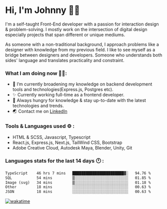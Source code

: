 # Hi, I'm Johnny 👋🧑‍

I'm a self-taught Front-End developer with a passion for interaction design & problem-solving. I mostly work on the intersection of digital design especially projects that span different or unique mediums.

As someone with a non-traditional background, I approach problems like a designer with knowledge from my previous field. I like to see myself as a bridge between designers and developers. Someone who understands both sides' language and translates practicality and constraint.

### What I am doing now 🧑‍💻:

- 🔭 I’m currently broadening my knowledge on backend development tools and technologies(Express.js, Postgres etc).
- ✨ Currently working full-time as a frontend developer.
- 📖 Always hungry for knowledge & stay up-to-date with the latest technologies and trends.
- 🌏 Contact me on [LinkedIn](https://www.linkedin.com/in/johchai/)

### Tools & Languages used ⚙️ :

- HTML & SCSS, Javascript, Typescript
- React.js, Express.js, Next.js, TailWind CSS, Bootstrap
- Adobe Creative Cloud, Autodesk Maya, Blender, Unity, Git

### Languages stats for the last 14 days 🕛 :

<!--START_SECTION:waka-->

```txt
TypeScript    46 hrs 7 mins   ███████████████████████▓░   94.76 %
SQL           54 mins         ▒░░░░░░░░░░░░░░░░░░░░░░░░   01.85 %
Image (svg)   34 mins         ▒░░░░░░░░░░░░░░░░░░░░░░░░   01.18 %
Other         18 mins         ░░░░░░░░░░░░░░░░░░░░░░░░░   00.63 %
JSON          18 mins         ░░░░░░░░░░░░░░░░░░░░░░░░░   00.63 %
```

<!--END_SECTION:waka-->

[![wakatime](https://wakatime.com/badge/user/0cd14e89-b357-451d-b5c1-4a79286fb5a6.svg)](https://wakatime.com/@0cd14e89-b357-451d-b5c1-4a79286fb5a6)

